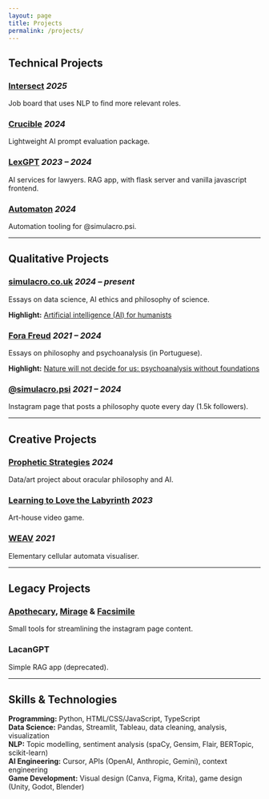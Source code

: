 ```yaml
---
layout: page
title: Projects
permalink: /projects/
---
```


## Technical Projects

### [Intersect](https://github.com/noah-art3mis/intersect?ref=simulacro.co.uk) _2025_

Job board that uses NLP to find more relevant roles.

### [Crucible](https://github.com/noah-art3mis/crucible?ref=simulacro.co.uk) _2024_

Lightweight AI prompt evaluation package.

### [LexGPT](https://lexgpt.com.br/?ref=simulacro.co.uk) _2023 – 2024_

AI services for lawyers. RAG app, with flask server and vanilla javascript frontend.

### [Automaton](https://github.com/noah-art3mis/automaton?ref=simulacro.co.uk) _2024_

Automation tooling for @simulacro.psi.

---

## Qualitative Projects

### [simulacro.co.uk](https://simulacro.co.uk?ref=simulacro.co.uk) _2024 – present_

Essays on data science, AI ethics and philosophy of science.

**Highlight:** [Artificial intelligence (AI) for humanists](https://simulacro.co.uk/ai-for-humanists?ref=simulacro.co.uk)

### [Fora Freud](https://gustavocosta.psc.br/?ref=simulacro.co.uk) _2021 – 2024_

Essays on philosophy and psychoanalysis (in Portuguese).

**Highlight:** [Nature will not decide for us: psychoanalysis without foundations](https://gustavocosta.psc.br/nature-will-not-decide-for-us?ref=simulacro.co.uk)

### [@simulacro.psi](https://www.instagram.com/simulacro.psi/?ref=simulacro.co.uk) _2021 – 2024_

Instagram page that posts a philosophy quote every day (1.5k followers).

---

## Creative Projects

### [Prophetic Strategies](https://prophetic.streamlit.app/?ref=simulacro.co.uk) _2024_

Data/art project about oracular philosophy and AI.

### [Learning to Love the Labyrinth](https://noah-art3mis.itch.io/learning-to-love-the-labyrinth?ref=simulacro.co.uk) _2023_

Art-house video game.

### [WEAV](https://github.com/noah-art3mis/weav?ref=simulacro.co.uk) _2021_

Elementary cellular automata visualiser.

---

## Legacy Projects

### [Apothecary](https://github.com/noah-art3mis/apothecary?ref=simulacro.co.uk), [Mirage](https://github.com/noah-art3mis?tab=repositories&ref=simulacro.co.uk) & [Facsimile](https://github.com/noah-art3mis/facsimile?ref=simulacro.co.uk)

Small tools for streamlining the instagram page content.

### LacanGPT

Simple RAG app (deprecated).

---

## Skills & Technologies

**Programming:** Python, HTML/CSS/JavaScript, TypeScript  
**Data Science:** Pandas, Streamlit, Tableau, data cleaning, analysis, visualization  
**NLP:** Topic modelling, sentiment analysis (spaCy, Gensim, Flair, BERTopic, scikit-learn)  
**AI Engineering:** Cursor, APIs (OpenAI, Anthropic, Gemini), context engineering  
**Game Development:** Visual design (Canva, Figma, Krita), game design (Unity, Godot, Blender)